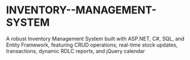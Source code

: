 # INVENTORY--MANAGEMENT-SYSTEM
A robust Inventory Management System built with ASP.NET, C#, SQL, and Entity Framework, featuring CRUD operations, real-time stock updates, transactions, dynamic RDLC reports, and jQuery calendar

